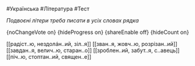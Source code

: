 #Українська #Література #Тест

*Подвоєні літери треба писати в усіх словах рядка*

{noChangeVote on}
{hideProgress on}
{shareEnable off}
{hideCount on}

[[радіст..ю, нездолáн..ий, зіл..я]]
[[зван..я, жовч..ю, розрізан..ий]]
[[завдан..я, велич..ю, старан..о]]
[[зроблен..ий, забут..я, с..авець]]
[[піч..ю, стоптан..ий, священ..е]]
